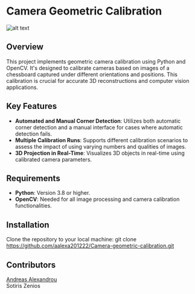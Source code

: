 # Camera Geometric Calibration
![alt text](https://github.com/aalexa201222/Camera-geometric-calibration/calibration.jpg?raw=true)
## Overview

This project implements geometric camera calibration using Python and OpenCV. It's designed to calibrate cameras based on images of a chessboard captured under different orientations and positions. This calibration is crucial for accurate 3D reconstructions and computer vision applications.

## Key Features
- **Automated and Manual Corner Detection**: Utilizes both automatic corner detection and a manual interface for cases where automatic detection fails.
- **Multiple Calibration Runs**: Supports different calibration scenarios to assess the impact of using varying numbers and qualities of images.
- **3D Projection in Real-Time**: Visualizes 3D objects in real-time using calibrated camera parameters.

## Requirements
- **Python**: Version 3.8 or higher.
- **OpenCV**: Needed for all image processing and camera calibration functionalities.


## Installation
Clone the repository to your local machine:
git clone https://github.com/aalexa201222/Camera-geometric-calibration.git

## Contributors
[Andreas Alexandrou](https://www.linkedin.com/in/andreas-alexandrou-056528242) <br />
Sotiris Zenios

